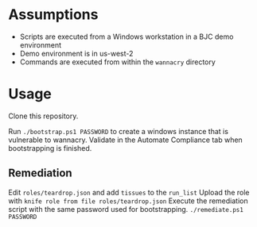 # Assumptions

* Scripts are executed from a Windows workstation in a BJC demo environment
* Demo environment is in us-west-2
* Commands are executed from within the `wannacry` directory

# Usage

Clone this repository.

Run `./bootstrap.ps1 PASSWORD` to create a windows instance that is vulnerable to wannacry.
Validate in the Automate Compliance tab when bootstrapping is finished. 

## Remediation
Edit `roles/teardrop.json` and add `tissues` to the `run_list`
Upload the role with `knife role from file roles/teardrop.json`
Execute the remediation script with the same password used for bootstrapping. `./remediate.ps1 PASSWORD`

